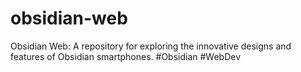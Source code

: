# obsidian-web
Obsidian Web: A repository for exploring the innovative designs and features of Obsidian smartphones. #Obsidian #WebDev

